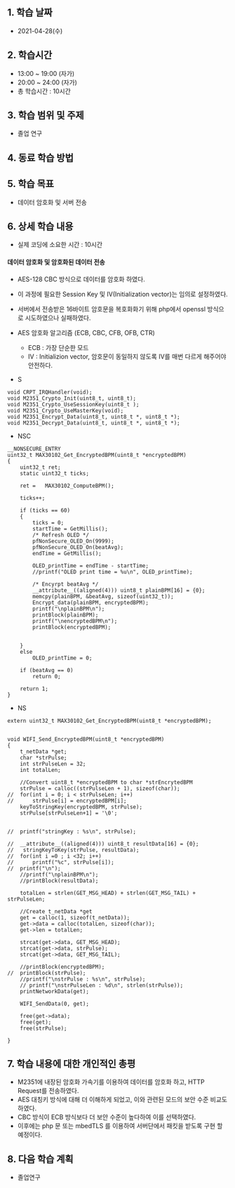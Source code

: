## 1. 학습 날짜
+ 2021-04-28(수)

## 2. 학습시간
+ 13:00 ~ 19:00 (자가)   
+ 20:00 ~ 24:00 (자가)
+ 총 학습시간 : 10시간

## 3. 학습 범위 및 주제
+ 졸업 연구

## 4. 동료 학습 방법


## 5. 학습 목표
+ 데이터 암호화 및 서버 전송

## 6. 상세 학습 내용
+ 실제 코딩에 소요한 시간 : 10시간    
    
#### 데이터 암호화 및 암호화된 데이터 전송

+ AES-128 CBC 방식으로 데이터를 암호화 하였다.
+ 이 과정에 필요한 Session Key 및 IV(Initialization vector)는 임의로 설정하였다.
+ 서버에서 전송받은 16바이트 암호문을 복호화화기 위해 php에서 openssl 방식으로 시도하였으나 실패하였다.
+ AES 암호화 알고리즘 (ECB, CBC, CFB, OFB, CTR)
    - ECB : 가장 단순한 모드
    - IV : Initializion vector, 암호문이 동일하지 않도록 IV를 매번 다르게 해주어야 안전하다.

+ S
```
void CRPT_IRQHandler(void);
void M2351_Crypto_Init(uint8_t, uint8_t);
void M2351_Crypto_UseSessionKey(uint8_t );
void M2351_Crypto_UseMasterKey(void);
void M2351_Encrypt_Data(uint8_t, uint8_t *, uint8_t *);
void M2351_Decrypt_Data(uint8_t, uint8_t *, uint8_t *);
```
+ NSC
```
__NONSECURE_ENTRY
uint32_t MAX30102_Get_EncryptedBPM(uint8_t *encryptedBPM)
{
	uint32_t ret;
	static uint32_t ticks;
	
	ret =	MAX30102_ComputeBPM();

	ticks++;
	
	if (ticks == 60)
	{
		ticks = 0;
		startTime = GetMillis();
		/* Refresh OLED */
		pfNonSecure_OLED_On(9999);
		pfNonSecure_OLED_On(beatAvg);	
		endTime = GetMillis();
		
		OLED_printTime = endTime - startTime;
		//printf("OLED print time = %u\n", OLED_printTime);
		
		/* Encyrpt beatAvg */
		__attribute__((aligned(4))) uint8_t plainBPM[16] = {0};
		memcpy(plainBPM, &beatAvg, sizeof(uint32_t));
		Encrypt_data(plainBPM, encryptedBPM);
		printf("\nplainBPM\n");
		printBlock(plainBPM);
		printf("\nencryptedBPM\n");
		printBlock(encryptedBPM);
	
		
	}
	else
		OLED_printTime = 0;
	
	if (beatAvg == 0)
		return 0;
	
	return 1;
}

```

+ NS
```
extern uint32_t MAX30102_Get_EncryptedBPM(uint8_t *encryptedBPM);


void WIFI_Send_EncryptedBPM(uint8_t *encryptedBPM)
{
	t_netData *get;
	char *strPulse;
	int strPulseLen = 32;
	int totalLen;
	
	//Convert uint8_t *encryptedBPM to char *strEncrytedBPM
	strPulse = calloc((strPulseLen + 1), sizeof(char));
//	for(int i = 0; i < strPulseLen; i++)
//		strPulse[i] = encryptedBPM[i];
	keyToStringKey(encryptedBPM, strPulse);
	strPulse[strPulseLen+1] = '\0';


//	printf("stringKey : %s\n", strPulse);
	
//  __attribute__((aligned(4))) uint8_t resultData[16] = {0};
//	 stringKeyToKey(strPulse, resultData);
//	for(int i =0 ; i <32; i++)
//		printf("%c", strPulse[i]);
//	printf("\n");
	//printf("\nplainBPM\n");
	//printBlock(resultData);
	
	totalLen = strlen(GET_MSG_HEAD) + strlen(GET_MSG_TAIL) + strPulseLen;
	
	//Create t_netData *get
	get = calloc(1, sizeof(t_netData));
	get->data = calloc(totalLen, sizeof(char));
	get->len = totalLen;
	
	strcat(get->data, GET_MSG_HEAD);
	strcat(get->data, strPulse);
	strcat(get->data, GET_MSG_TAIL);
	
	//printBlock(encryptedBPM);
//	printBlock(strPulse);
	//printf("\nstrPulse : %s\n", strPulse);
	// printf("\nstrPulseLen : %d\n", strlen(strPulse));
	printNetworkData(get);
	
	WIFI_SendData(0, get);
	 
	free(get->data);
	free(get);
	free(strPulse);
	
}
```
## 7. 학습 내용에 대한 개인적인 총평
+ M2351에 내장된 암호화 가속기를 이용하여 데이터를 암호화 하고, HTTP Request를 전송하였다.
+ AES 대칭키 방식에 대해 더 이해하게 되었고, 이와 관련된 모드의 보안 수준 비교도 하였다.
+ CBC 방식이 ECB 방식보다 더 보안 수준이 높다하여 이를 선택하였다.
+ 이후에는 php 문 또는 mbedTLS 를 이용하여 서버단에서 패킷을 받도록 구현 할 예정이다.


## 8. 다음 학습 계획
+ 졸업연구